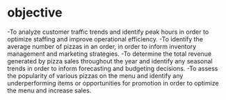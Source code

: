 # objective
-To analyze customer traffic trends and identify peak hours in order to optimize staffing and improve operational efficiency.
-To identify the average number of pizzas in an order, in order to inform inventory management and marketing strategies.
-To determine the total revenue generated by pizza sales throughout the year and identify any seasonal trends in order to inform forecasting and budgeting decisions.
-To assess the popularity of various pizzas on the menu and identify any underperforming items or opportunities for promotion in order to optimize the menu and increase sales.
